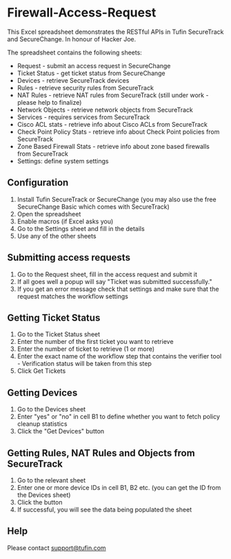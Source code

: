 Firewall-Access-Request
=======================

This Excel spreadsheet demonstrates the RESTful APIs in Tufin SecureTrack and SecureChange.
In honour of Hacker Joe.


The spreadsheet contains the following sheets:  
- Request - submit an access request in SecureChange
- Ticket Status - get ticket status from SecureChange
- Devices - retrieve SecureTrack devices
- Rules - retrieve security rules from SecureTrack  
- NAT Rules - retrieve NAT rules from SecureTrack  (still under work - please help to finalize)
- Network Objects - retrieve network objects from SecureTrack
- Services - requires services from SecureTrack
- Cisco ACL stats - retrieve info about Cisco ACLs from SecureTrack  
- Check Point Policy Stats -  retrieve info about Check Point policies from SecureTrack
- Zone Based Firewall Stats - retrieve info about zone based firewalls from SecureTrack
- Settings: define system settings

Configuration
-------------
1. Install Tufin SecureTrack or SecureChange (you may also use the free SecureChange Basic which comes with SecureTrack)  
2. Open the spreadsheet  
3. Enable macros (if Excel asks you)  
4. Go to the Settings sheet and fill in the details  
5. Use any of the other sheets  

Submitting access requests
--------------------------
1. Go to the Request sheet, fill in the access request and submit it  
2. If all goes well a popup will say "Ticket was submitted successfully."  
3. If you get an error message check that settings and make sure that the request matches the workflow settings  

Getting Ticket Status
---------------------
1. Go to the Ticket Status sheet
2. Enter the number of the first ticket you want to retrieve
3. Enter the number of ticket to retrieve (1 or more)
4. Enter the exact name of the workflow step that contains the verifier tool - Verification status will be taken from this step
5. Click Get Tickets

Getting Devices
---------------
1. Go to the Devices sheet  
2. Enter "yes" or "no" in cell B1 to define whether you want to fetch policy cleanup statistics  
3. Click the "Get Devices" button  

Getting Rules, NAT Rules and Objects from SecureTrack
-----------------------------------------------------
1. Go to the relevant sheet  
2. Enter one or more device IDs in cell B1, B2 etc. (you can get the ID from the Devices sheet)  
3. Click the button  
4. If successful, you will see the data being populated the sheet  

Help
----
Please contact support@tufin.com  
